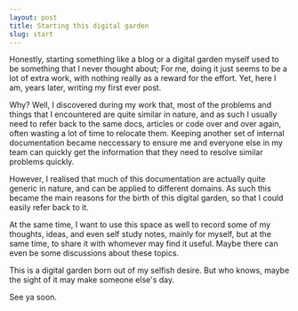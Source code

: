 ```yaml
---
layout: post
title: Starting this digital garden
slug: start
---
```


Honestly, starting something like a blog or a digital garden myself used to be something that I never thought about; For me, doing it just seems to be a lot of extra work, with nothing really as a reward for the effort. Yet, here I am, years later, writing my first ever post.

Why? Well, I discovered during my work that, most of the problems and things that I encountered are quite similar in nature, and as such I usually need to refer back to the same docs, articles or code over and over again, often wasting a lot of time to relocate them. Keeping another set of internal documentation became neccessary to ensure me and everyone else in my team can quickly get the information that they need to resolve similar problems quickly.

However, I realised that much of this documentation are actually quite generic in nature, and can be applied to different domains. As such this became the main reasons for the birth of this digital garden, so that I could easily refer back to it.

At the same time, I want to use this space as well to record some of my thoughts, ideas, and even self study notes, mainly for myself, but at the same time, to share it with whomever may find it useful. Maybe there can even be some discussions about these topics.

This is a digital garden born out of my selfish desire. But who knows, maybe the sight of it may make someone else's day.

See ya soon.